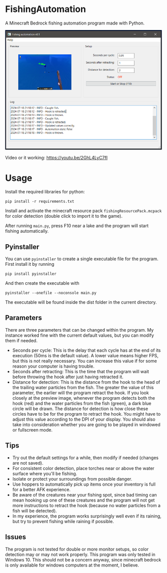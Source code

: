 # FishingAutomation
A Minecraft Bedrock fishing automation program made with Python.

![interface of the program](/images/gui.PNG)

Video or it working: https://youtu.be/2GhL4LyC7fI

# Usage

Install the required libraries for python:
```
pip install -r requirements.txt
```

Install and activate the minecraft resource pack ```fishingResourcePack.mcpack``` for color detection (double click to import it to the game).

After running ```main.py```, press F10 near a lake and the program will start fishing automatically.

## Pyinstaller
You can use ```pyinstaller``` to create a single executable file for the program. First install it by running

```
pip install pyinstaller
```

And then create the executable with

```
pyinstaller --onefile --noconsole main.py
```

The executable will be found inside the dist folder in the current directory.

## Parameters
There are three parameters that can be changed within the program. My instance worked fine with the current default values, but you can modify them if needed.

- Seconds per cycle: This is the delay that each cycle has at the end of its execution (50ms is the default value). A lower value means higher FPS, but this is not really necessary. You can increase this value if for some reason your computer is having trouble.
- Seconds after retracting: This is the time that the program will wait before throwing the hook after just having retracted it.
- Distance for detection: This is the distance from the hook to the head of the trailing water particles from the fish. The greater the value of this parameter, the earlier will the program retract the hook. If you look closely at the preview image, whenever the program detects both the hook (red) and the water particles from the fish (green), a dark blue circle will be drawn. The distance for detection is how close these circles have to be for the program to retract the hook. You might have to adjust this value according to the DPI of your display. You should also take into consideration whether you are going to be played in windowed or fullscreen mode.

## Tips
- Try out the default settings for a while, then modify if needed (changes are not saved).
- For consistent color detection, place torches near or above the water surface where you'll be fishing.
- Isolate or protect your surroundings from possible danger.
- Use hoppers to automatically pick up items once your inventory is full for a better AFK experience.
- Be aware of the creatures near your fishing spot, since bad timing can mean hooking up one of these creatures and the program will not get more instructions to retract the hook (because no water particles from a fish will be detected).
- In my experience, the program works surprisingly well even if its raining, but try to prevent fishing while raining if possible.

## Issues
The program is not tested for double or more monitor setups, so color detection may or may not work properly.
This program was only tested in Windows 10. This should not be a concern anyway, since minecraft bedrock is only available for windows computers at the moment, I believe.

